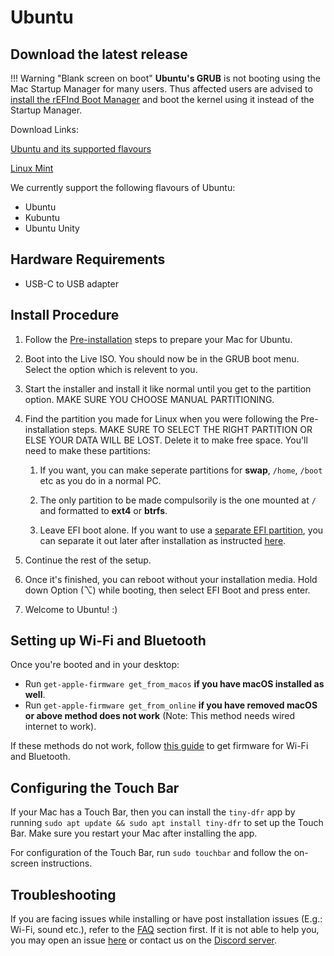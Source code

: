 # Ubuntu

## Download the latest release

!!! Warning "Blank screen on boot"
    **Ubuntu's GRUB** is not booting using the Mac Startup Manager for many users. Thus affected users are advised to [install the rEFInd Boot Manager](https://wiki.t2linux.org/guides/refind/) and boot the kernel using it instead of the Startup Manager.

Download Links:

[Ubuntu and its supported flavours](https://github.com/t2linux/T2-Ubuntu/releases/latest)

[Linux Mint](https://github.com/t2linux/T2-Mint/releases/latest)

We currently support the following flavours of Ubuntu:

- Ubuntu
- Kubuntu
- Ubuntu Unity

## Hardware Requirements

- USB-C to USB adapter

## Install Procedure

1. Follow the [Pre-installation](https://wiki.t2linux.org/guides/preinstall) steps to prepare your Mac for Ubuntu.
2. Boot into the Live ISO. You should now be in the GRUB boot menu. Select the option which is relevent to you.
3. Start the installer and install it like normal until you get to the partition option. MAKE SURE YOU CHOOSE MANUAL PARTITIONING.
4. Find the partition you made for Linux when you were following the Pre-installation steps. MAKE SURE TO SELECT THE RIGHT PARTITION OR ELSE YOUR DATA WILL BE LOST. Delete it to make free space. You'll need to make these partitions:

    1. If you want, you can make seperate partitions for **swap**, `/home`, `/boot` etc as you do in a normal PC.

    2. The only partition to be made compulsorily is the one mounted at `/` and formatted to **ext4** or **btrfs**.

    3. Leave EFI boot alone. If you want to use a [separate EFI partition](https://wiki.t2linux.org/guides/windows/#using-seperate-efi-partitions), you can separate it out later after installation as instructed [here](https://wiki.t2linux.org/guides/windows/#seperate-the-efi-partition-after-linux-is-installed).

5. Continue the rest of the setup.
6. Once it's finished, you can reboot without your installation media. Hold down Option (⌥) while booting, then select EFI Boot and press enter.
7. Welcome to Ubuntu! :)

## Setting up Wi-Fi and Bluetooth

Once you're booted and in your desktop:

- Run `get-apple-firmware get_from_macos` **if you have macOS installed as well**.
- Run `get-apple-firmware get_from_online` **if you have removed macOS or above method does not work** (Note: This method needs wired internet to work).

If these methods do not work, follow [this guide](https://wiki.t2linux.org/guides/wifi-bluetooth/) to get firmware for Wi-Fi and Bluetooth.

## Configuring the Touch Bar

If your Mac has a Touch Bar, then you can install the `tiny-dfr` app by running `sudo apt update && sudo apt install tiny-dfr` to set up the Touch Bar. Make sure you restart your Mac after installing the app.

For configuration of the Touch Bar, run `sudo touchbar` and follow the on-screen instructions.

## Troubleshooting

If you are facing issues while installing or have post installation issues (E.g.: Wi-Fi, sound etc.), refer to the [FAQ](https://wiki.t2linux.org/distributions/ubuntu/faq/) section first. If it is not able to help you, you may open an issue [here](https://github.com/t2linux/T2-Ubuntu/issues) or contact us on the [Discord server](https://discord.com/invite/68MRhQu).
